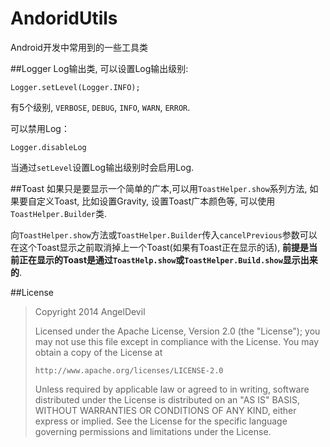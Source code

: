 AndoridUtils
============

Android开发中常用到的一些工具类

##Logger
Log输出类, 可以设置Log输出级别:

    Logger.setLevel(Logger.INFO);

有5个级别, `VERBOSE`, `DEBUG`, `INFO`, `WARN`, `ERROR`.

可以禁用Log：

    Logger.disableLog

当通过`setLevel`设置Log输出级别时会启用Log.

##Toast
如果只是要显示一个简单的广本,可以用`ToastHelper.show`系列方法, 如果要自定义Toast, 比如设置Gravity, 设置Toast广本颜色等, 可以使用`ToastHelper.Builder`类.

向`ToastHelper.show`方法或`ToastHelper.Builder`传入`cancelPrevious`参数可以在这个Toast显示之前取消掉上一个Toast(如果有Toast正在显示的话), **前提是当前正在显示的Toast是通过`ToastHelp.show`或`ToastHelper.Build.show`显示出来的**.

##License
>Copyright 2014 AngelDevil
>
>   Licensed under the Apache License, Version 2.0 (the "License");
>   you may not use this file except in compliance with the License.
>   You may obtain a copy of the License at
>
>     http://www.apache.org/licenses/LICENSE-2.0
>
>   Unless required by applicable law or agreed to in writing, software
>   distributed under the License is distributed on an "AS IS" BASIS,
>   WITHOUT WARRANTIES OR CONDITIONS OF ANY KIND, either express or implied.
>   See the License for the specific language governing permissions and
>   limitations under the License.
